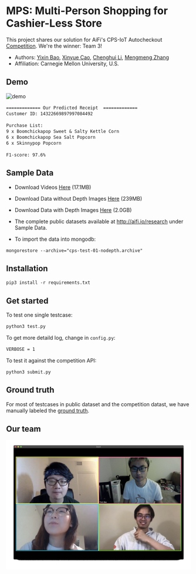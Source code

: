 # MPS: Multi-Person Shopping for Cashier-Less Store
This project shares our solution for AiFi's CPS-IoT Autocheckout [Competition](https://www.aifi.io/research). We're the winner: Team 3!
- Authors: [Yixin Bao](https://www.linkedin.com/in/yixinbao/), [Xinyue Cao](https://www.linkedin.com/in/xinyuecao/), [Chenghui Li](https://www.linkedin.com/in/leochli/), [Mengmeng Zhang](https://www.linkedin.com/in/zhangmengmeng/)
- Affiliation: Carnegie Mellon University, U.S.

## Demo
![demo](competition/Team99x2.5.gif)
```
============= Our Predicted Receipt  =============
Customer ID: 14322669897997084492

Purchase List: 
9 x Boomchickapop Sweet & Salty Kettle Corn
6 x Boomchickapop Sea Salt Popcorn
6 x Skinnypop Popcorn

F1-score: 97.6%
```


## Sample Data

- Download Videos [Here](https://storage.googleapis.com/aifi-public-data/AiFi%20Nanostore%20AutoCheckout%20Competition%20-%20CPS-IoT%20Week%202020/cps-test-01/cps-test-videos.gz) (17.1MB)

- Download Data without Depth Images [Here](https://storage.googleapis.com/aifi-public-data/AiFi%20Nanostore%20AutoCheckout%20Competition%20-%20CPS-IoT%20Week%202020/cps-test-01/cps-test-01-nodepth.archive) (239MB)

- Download Data with Depth Images [Here](https://storage.googleapis.com/aifi-public-data/AiFi%20Nanostore%20AutoCheckout%20Competition%20-%20CPS-IoT%20Week%202020/cps-test-01/cps-test-01-all.archive) (2.0GB)

- The complete public datasets available at http://aifi.io/research under Sample Data.

- To import the data into mongodb: 
```
mongorestore --archive="cps-test-01-nodepth.archive"
```

## Installation
```
pip3 install -r requirements.txt
```

## Get started
To test one single testcase:
```python
python3 test.py
```
To get more detaild log, change in `config.py`:
```bash
VERBOSE = 1
```
To test it against the competition API:
```
python3 submit.py
```

## Ground truth
For most of testcases in public dataset and the competition datast, we have manually labeled the [ground truth](https://github.com/AutoCheckout-CMU/AutoCheckout/tree/master/ground_truth). 

## Our team
![team3](competition/team3.gif)
